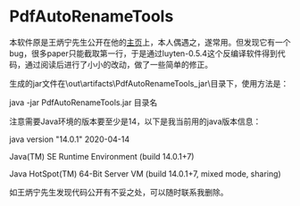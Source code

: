 # PdfAutoRenameTools

本软件原是王炳宁先生公开在他的[主页](https://bingning.wang/research/Article/?id=114)上，本人偶遇之，遂常用。但发现它有一个bug，很多paper只能截取第一行，于是通过luyten-0.5.4这个反编译软件得到代码，通过阅读后进行了小小的改动，做了一些简单的修正。

生成的jar文件在\out\artifacts\PdfAutoRenameTools_jar\目录下，使用方法是：

java -jar PdfAutoRenameTools.jar 目录名

注意需要Java环境的版本要至少是14，以下是我当前用的java版本信息：

java version "14.0.1" 2020-04-14

Java(TM) SE Runtime Environment (build 14.0.1+7)

Java HotSpot(TM) 64-Bit Server VM (build 14.0.1+7, mixed mode, sharing)

如王炳宁先生发现代码公开有不妥之处，可以随时联系我删除。
